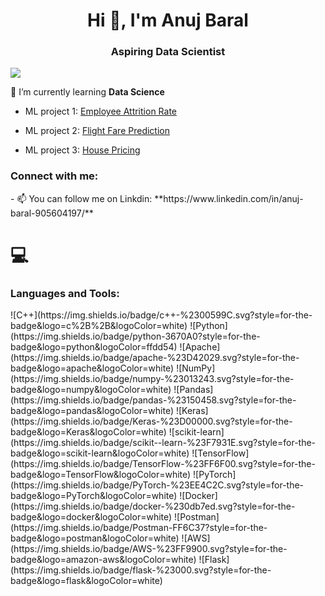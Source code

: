 <h1 align="center">Hi 👋, I'm Anuj Baral</h1>
<h3 align="center">Aspiring Data Scientist</h3>

<p align="left"> <img src="https://www.sarvika.com/wp-content/uploads/2021/03/Backend-Developer-Python-GIF-Dribble.gif"> </p>



 🌱 I’m currently learning **Data Science**

- ML project 1: [Employee Attrition Rate](https://github.com/sonali123123/aps-fault-detection)

- ML project 2: [Flight Fare Prediction](https://github.com/anuj1506/flight_fare_pred)

- ML project 3: [House Pricing](https://github.com/anuj1506/househp)


<h3 align="left">Connect with me:</h3>
- 📫 You can follow me on Linkdin: **https://www.linkedin.com/in/anuj-baral-905604197/**

# 💻 
<h3 align="left">Languages and Tools:</h3>
![C++](https://img.shields.io/badge/c++-%2300599C.svg?style=for-the-badge&logo=c%2B%2B&logoColor=white) ![Python](https://img.shields.io/badge/python-3670A0?style=for-the-badge&logo=python&logoColor=ffdd54) ![Apache](https://img.shields.io/badge/apache-%23D42029.svg?style=for-the-badge&logo=apache&logoColor=white) ![NumPy](https://img.shields.io/badge/numpy-%23013243.svg?style=for-the-badge&logo=numpy&logoColor=white) ![Pandas](https://img.shields.io/badge/pandas-%23150458.svg?style=for-the-badge&logo=pandas&logoColor=white) ![Keras](https://img.shields.io/badge/Keras-%23D00000.svg?style=for-the-badge&logo=Keras&logoColor=white) ![scikit-learn](https://img.shields.io/badge/scikit--learn-%23F7931E.svg?style=for-the-badge&logo=scikit-learn&logoColor=white) ![TensorFlow](https://img.shields.io/badge/TensorFlow-%23FF6F00.svg?style=for-the-badge&logo=TensorFlow&logoColor=white) ![PyTorch](https://img.shields.io/badge/PyTorch-%23EE4C2C.svg?style=for-the-badge&logo=PyTorch&logoColor=white) ![Docker](https://img.shields.io/badge/docker-%230db7ed.svg?style=for-the-badge&logo=docker&logoColor=white) ![Postman](https://img.shields.io/badge/Postman-FF6C37?style=for-the-badge&logo=postman&logoColor=white) ![AWS](https://img.shields.io/badge/AWS-%23FF9900.svg?style=for-the-badge&logo=amazon-aws&logoColor=white) ![Flask](https://img.shields.io/badge/flask-%23000.svg?style=for-the-badge&logo=flask&logoColor=white)
